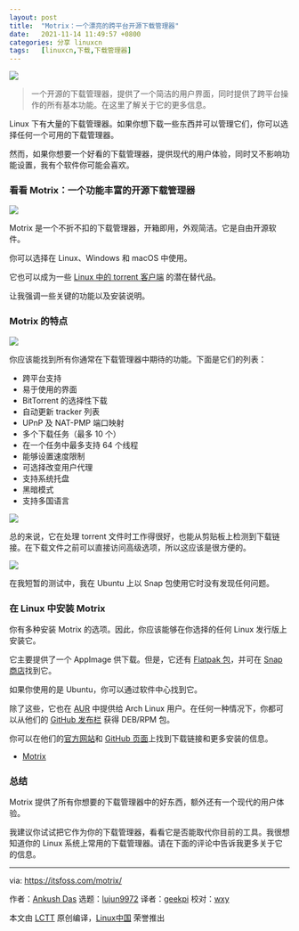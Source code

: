 ```yaml
---
layout: post
title:	"Motrix：一个漂亮的跨平台开源下载管理器"
date:	2021-11-14 11:49:57 +0800 
categories:	分享 linuxcn 
tags:	[linuxcn,下载,下载管理器]
---
```



![](/Asserts/Images//attachment/album/202111/14/114909gwv5jbe0055tc6b6.jpg)



> 
> 一个开源的下载管理器，提供了一个简洁的用户界面，同时提供了跨平台操作的所有基本功能。在这里了解关于它的更多信息。
> 
> 
> 


Linux 下有大量的下载管理器。如果你想下载一些东西并可以管理它们，你可以选择任何一个可用的下载管理器。


然而，如果你想要一个好看的下载管理器，提供现代的用户体验，同时又不影响功能设置，我有个软件你可能会喜欢。


### 看看 Motrix：一个功能丰富的开源下载管理器


![](/Asserts/Images//attachment/album/202111/14/114957fy784p9p56wdc7m7.png)


Motrix 是一个不折不扣的下载管理器，开箱即用，外观简洁。它是自由开源软件。


你可以选择在 Linux、Windows 和 macOS 中使用。


它也可以成为一些 [Linux 中的 torrent 客户端](https://itsfoss.com/best-torrent-ubuntu/) 的潜在替代品。


让我强调一些关键的功能以及安装说明。


### Motrix 的特点


![](/Asserts/Images//attachment/album/202111/14/114958ccw1zyww402bbwuw.png)


你应该能找到所有你通常在下载管理器中期待的功能。下面是它们的列表：


* 跨平台支持
* 易于使用的界面
* BitTorrent 的选择性下载
* 自动更新 tracker 列表
* UPnP 及 NAT-PMP 端口映射
* 多个下载任务（最多 10 个）
* 在一个任务中最多支持 64 个线程
* 能够设置速度限制
* 可选择改变用户代理
* 支持系统托盘
* 黑暗模式
* 支持多国语言


![](/Asserts/Images//attachment/album/202111/14/114958phdr8zxrhrl2iyli.png)


总的来说，它在处理 torrent 文件时工作得很好，也能从剪贴板上检测到下载链接。在下载文件之前可以直接访问高级选项，所以这应该是很方便的。


![](/Asserts/Images//attachment/album/202111/14/114959hwnnn0nntucj59nw.png)


在我短暂的测试中，我在 Ubuntu 上以 Snap 包使用它时没有发现任何问题。


### 在 Linux 中安装 Motrix


你有多种安装 Motrix 的选项。因此，你应该能够在你选择的任何 Linux 发行版上安装它。


它主要提供了一个 AppImage 供下载。但是，它还有 [Flatpak 包](https://itsfoss.com/what-is-flatpak/)，并可在 [Snap 商店](https://itsfoss.com/enable-snap-support-linux-mint/)找到它。


如果你使用的是 Ubuntu，你可以通过软件中心找到它。


除了这些，它也在 [AUR](https://itsfoss.com/aur-arch-linux/) 中提供给 Arch Linux 用户。在任何一种情况下，你都可以从他们的 [GitHub 发布栏](https://github.com/agalwood/Motrix/releases) 获得 DEB/RPM 包。


你可以在他们的[官方网站](https://motrix.app/)和 [GitHub 页面](https://github.com/agalwood/Motrix)上找到下载链接和更多安装的信息。


* [Motrix](https://motrix.app/)


### 总结


Motrix 提供了所有你想要的下载管理器中的好东西，额外还有一个现代的用户体验。


我建议你试试把它作为你的下载管理器，看看它是否能取代你目前的工具。我很想知道你的 Linux 系统上常用的下载管理器。请在下面的评论中告诉我更多关于它的信息。




---


via: <https://itsfoss.com/motrix/>


作者：[Ankush Das](https://itsfoss.com/author/ankush/) 选题：[lujun9972](https://github.com/lujun9972) 译者：[geekpi](https://github.com/geekpi) 校对：[wxy](https://github.com/wxy)


本文由 [LCTT](https://github.com/LCTT/TranslateProject) 原创编译，[Linux中国](https://linux.cn/) 荣誉推出
